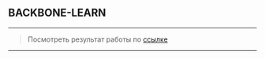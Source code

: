 ## BACKBONE-LEARN
---
> Посмотреть результат работы по <a href="http://rishatsharafiev.github.io/" target="_blank">ссылке</a>

---
